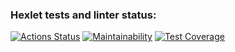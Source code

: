 ### Hexlet tests and linter status:

[![Actions Status](https://github.com/Kudrikudrii/frontend-project-46/actions/workflows/hexlet-check.yml/badge.svg)](https://github.com/Kudrikudrii/frontend-project-46/actions)
[![Maintainability](https://api.codeclimate.com/v1/badges/7ac83ba99356fa3f4ef0/maintainability)](https://codeclimate.com/github/Kudrikudrii/frontend-project-46/maintainability)
[![Test Coverage](https://api.codeclimate.com/v1/badges/7ac83ba99356fa3f4ef0/test_coverage)](https://codeclimate.com/github/Kudrikudrii/frontend-project-46/test_coverage)
